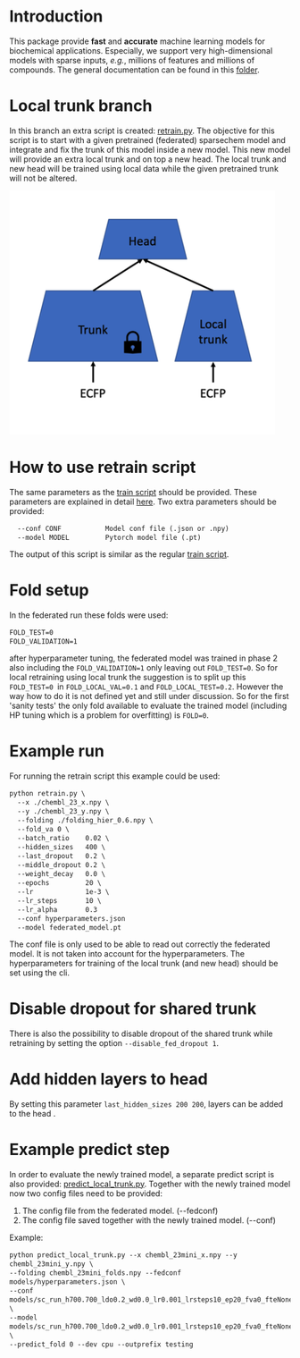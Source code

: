 # Introduction

This package provide **fast** and **accurate** machine learning models for biochemical applications.
Especially, we support very high-dimensional models with sparse inputs, *e.g.*, millions of features and millions of compounds.
The general documentation can be found in this [folder](docs/).

# Local trunk branch

In this branch an extra script is created: [retrain.py](examples/chembl/retrain.py). The objective for this script is to start with a given pretrained (federated) sparsechem model and integrate and fix the trunk of this model inside a new model. This new model will provide an extra local trunk and on top a new head. The local trunk and new head will be trained using local data while the given pretrained trunk will not be altered.

![structure model](docs/local_trunk.png "Local Trunk model")

# How to use retrain script

The same parameters as the [train script](example/chembl/train.py) should be provided. These parameters are explained in detail [here](docs/main.md). Two extra parameters should be provided:

```
  --conf CONF           Model conf file (.json or .npy)
  --model MODEL         Pytorch model file (.pt)
```

The output of this script is similar as the regular [train script](example/chembl/train.py).

# Fold setup

In the federated run these folds were used:

```
FOLD_TEST=0
FOLD_VALIDATION=1
```

after hyperparameter tuning, the federated model was trained in phase 2 also including the `FOLD_VALIDATION=1` only leaving out `FOLD_TEST=0`. So for local retraining using local trunk the suggestion is to split up this `FOLD_TEST=0 `in `FOLD_LOCAL_VAL=0.1` and `FOLD_LOCAL_TEST=0.2`. However the way how to do it is not defined yet and still under discussion. So for the first 'sanity tests' the only fold available to evaluate the trained model (including HP tuning which is a problem for overfitting) is `FOLD=0`.

# Example run

For running the retrain script this example could be used:

```
python retrain.py \
  --x ./chembl_23_x.npy \
  --y ./chembl_23_y.npy \
  --folding ./folding_hier_0.6.npy \
  --fold_va 0 \
  --batch_ratio    0.02 \
  --hidden_sizes   400 \
  --last_dropout   0.2 \
  --middle_dropout 0.2 \
  --weight_decay   0.0 \
  --epochs         20 \
  --lr             1e-3 \
  --lr_steps       10 \
  --lr_alpha       0.3
  --conf hyperparameters.json
  --model federated_model.pt
```

The conf file is only used to be able to read out correctly the federated model. It is not taken into account for the hyperparameters. The hyperparameters for training of the local trunk (and new head) should be set using the cli.

# Disable dropout for shared trunk

There is also the possibility to disable dropout of the shared trunk while retraining by setting the option `--disable_fed_dropout 1`.

# Add hidden layers to head

By setting this parameter `last_hidden_sizes 200 200`, layers can be added to the head .

# Example predict step

In order to evaluate the newly trained model, a separate predict script is also provided: [predict_local_trunk.py](examples/chembl/predict_local_trunk.py). Together with the newly trained model now two config files need to be provided:
1. The config file from the federated model. (--fedconf)
2. The config file saved together with the newly trained model. (--conf)

Example:
```
python predict_local_trunk.py --x chembl_23mini_x.npy --y chembl_23mini_y.npy \
--folding chembl_23mini_folds.npy --fedconf models/hyperparameters.json \
--conf models/sc_run_h700.700_ldo0.2_wd0.0_lr0.001_lrsteps10_ep20_fva0_fteNone.json \
--model models/sc_run_h700.700_ldo0.2_wd0.0_lr0.001_lrsteps10_ep20_fva0_fteNone.pt \
--predict_fold 0 --dev cpu --outprefix testing
```
